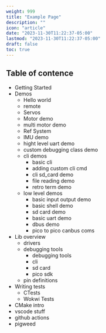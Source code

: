 ```yaml
---
weight: 999
title: "Example Page"
description: ""
icon: "article"
date: "2023-11-30T11:22:37-05:00"
lastmod: "2023-11-30T11:22:37-05:00"
draft: false
toc: true
---
```


## Table of contence

* Getting Started
* Demos
    * Hello world
    * remote
    * Servos
    * Motor demo
    * multi motor demo
    * Ref System
    * IMU demo
    * hight level uart demo
    * custom debugging class demo
    * cli demos
        * basic cli
        * adding custom cli cmd
        * cli sd_card demo
        * file reading demo
        * retro term demo
    * low level demos
        * basic input output demo
        * basic shell demo
        * sd card demo
        * basic uart demo
        * dbus demo
        * pico to pico canbus coms
* Lib overview
    * drivers
    * debugging tools
        * debugging tools
        * cli
        * sd card
        * pico sdk
    * pin definitions
* Writing tests
    * CTests
    * Wokwi Tests
* CMake intro
* vscode stuff
* github actions
* pigweed